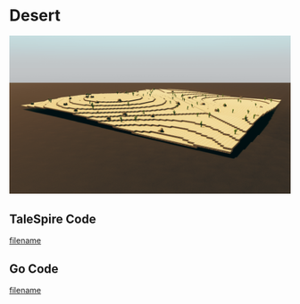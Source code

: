 # Desert

![version_size](https://raw.githubusercontent.com/johnfercher/taleslab/main/cmd/procedurals/desert/image.png)

## TaleSpire Code
[filename](https://raw.githubusercontent.com/johnfercher/taleslab/main/cmd/procedurals/desert/data.txt ':include :type=code')

## Go Code
[filename](https://raw.githubusercontent.com/johnfercher/taleslab/main/cmd/procedurals/desert/main.go ':include :type=code')
